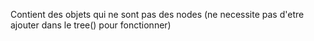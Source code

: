 Contient des objets qui ne sont pas des nodes (ne necessite pas d'etre ajouter dans le tree() pour fonctionner)
